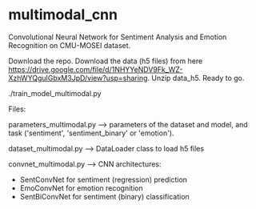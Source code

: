 # multimodal_cnn
Convolutional Neural Network for Sentiment Analysis and Emotion Recognition on CMU-MOSEI dataset.

Download the repo.
Download the data (h5 files) from here https://drive.google.com/file/d/1NHYYeNDV9Fk_WZ-XzhWYQguIGbxM3JpD/view?usp=sharing.
Unzip data_h5.
Ready to go.

./train_model_multimodal.py

Files:

parameters_multimodal.py --> parameters of the dataset and model, and task ('sentiment', 'sentiment_binary' or 'emotion').

dataset_multimodal.py --> DataLoader class to load h5 files

convnet_multimodal.py --> CNN architectures: 
* SentConvNet for sentiment (regression) prediction
* EmoConvNet for emotion recognition
* SentBiConvNet for sentiment (binary) classification
